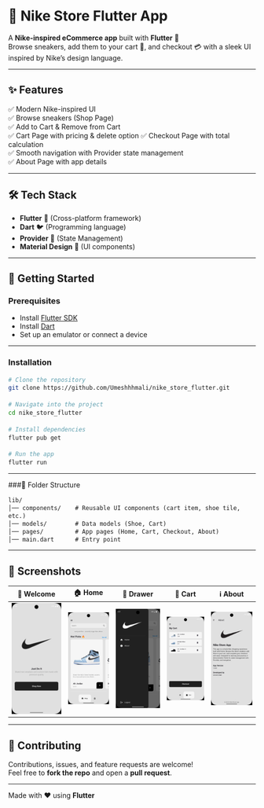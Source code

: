 # 👟 Nike Store Flutter App  

A **Nike-inspired eCommerce app** built with **Flutter** 🚀  
Browse sneakers, add them to your cart 🛒, and checkout 💳 with a sleek UI inspired by Nike’s design language.  

---

## ✨ Features  
✅ Modern Nike-inspired UI  
✅ Browse sneakers (Shop Page)  
✅ Add to Cart & Remove from Cart  
✅ Cart Page with pricing & delete option 
✅ Checkout Page with total calculation  
✅ Smooth navigation with Provider state management  
✅ About Page with app details  

---

## 🛠️ Tech Stack  
- **Flutter** 💙 (Cross-platform framework)  
- **Dart** 🐦 (Programming language)  
- **Provider** 🔄 (State Management)  
- **Material Design** 🎨 (UI components)  

---

## 🚀 Getting Started  

### Prerequisites  
- Install [Flutter SDK](https://docs.flutter.dev/get-started/install)  
- Install [Dart](https://dart.dev/get-dart)  
- Set up an emulator or connect a device

---

### Installation  
```bash
# Clone the repository
git clone https://github.com/Umeshhhmali/nike_store_flutter.git  

# Navigate into the project
cd nike_store_flutter  

# Install dependencies
flutter pub get  

# Run the app
flutter run  
```

---

###📂 Folder Structure
```
lib/
│── components/    # Reusable UI components (cart item, shoe tile, etc.)
│── models/        # Data models (Shoe, Cart)
│── pages/         # App pages (Home, Cart, Checkout, About)
│── main.dart      # Entry point
```

---

## 📸 Screenshots  
| 👋 Welcome | 🏠 Home | 📂 Drawer | 🛒 Cart | ℹ️ About |  
|------------|--------|-----------|---------|-------------|
| <img src="screenshots/homepage.png" width="200"/> | <img src="screenshots/shoppage.png" width="200"/> | <img src="screenshots/drawer.png" width="200"/> | <img src="screenshots/cart.png" width="200"/> | <img src="screenshots/about.png" width="200"/> |  


---

## 🤝 Contributing
Contributions, issues, and feature requests are welcome!  
Feel free to **fork the repo** and open a **pull request**.

---

Made with ❤️ using **Flutter**
